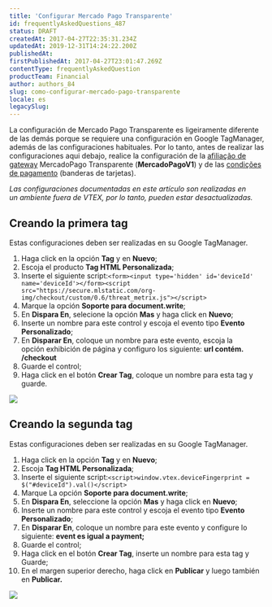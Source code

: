 ```yaml
---
title: 'Configurar Mercado Pago Transparente'
id: frequentlyAskedQuestions_487
status: DRAFT
createdAt: 2017-04-27T22:35:31.234Z
updatedAt: 2019-12-31T14:24:22.200Z
publishedAt: 
firstPublishedAt: 2017-04-27T23:01:47.269Z
contentType: frequentlyAskedQuestion
productTeam: Financial
author: authors_84
slug: como-configurar-mercado-pago-transparente
locale: es
legacySlug: 
---
```


La configuración de Mercado Pago Transparente es ligeiramente diferente de las demás porque se requiere una configuración en Google TagManager, además de las configuraciones habituales. Por lo tanto, antes de realizar las configuraciones aqui debajo, realice la configuración de la [afiliação de gateway](/es/tutorial/afiliacoes-de-gateway/) MercadoPago Transparente (__MercadoPagoV1__) y de las [condições de pagamento](/es/tutorial/condicoes-de-pagamento/) (banderas de tarjetas).

_Las configuraciones documentadas en este artículo son realizadas en un ambiente fuera de VTEX, por lo tanto, pueden estar desactualizadas._

## Creando la primera tag

Estas configuraciones deben ser realizadas en su Google TagManager.

1. Haga click en la opción **Tag** y en **Nuevo**;
2. Escoja el producto **Tag HTML Personalizada**;
3. Inserte el siguiente script:`<form><input type='hidden' id='deviceId' name='deviceId'></form><script src="https://secure.mlstatic.com/org-img/checkout/custom/0.6/threat_metrix.js"></script>`
4. Marque la opción **Soporte para document.write**;
5. En **Dispara En**, selecione la opción **Mas** y haga click en **Nuevo**;
6. Inserte un nombre para este control y escoja el evento tipo **Evento Personalizado**;
7. En **Disparar En**, coloque un nombre para este evento, escoja la opción exhibición de página y configuro los siguiente: **url contém. /checkout**
8. Guarde el control;
9. Haga click en el botón **Crear Tag**, coloque un nombre para esta tag y guarde.

![](https://images.contentful.com/alneenqid6w5/YndMcdc0aAw2GKYU0EyU2/c917ac451cfeb262d8354164c6caa285/MercadoPagoTransparente_1_PT.gif)

## Creando la segunda tag

Estas configuraciones deben ser realizadas en su Google TagManager.

1. Haga click en la opción **Tag** y en **Nuevo**;
2. Escoja **Tag HTML Personalizada**;
3. Inserte el siguiente script:`<script>window.vtex.deviceFingerprint = $("#deviceId").val()</script>`
4. Marque La opción **Soporte para document.write**;
5. En **Dispara En**, seleccione la opción **Mas** y haga click en **Nuevo**;
6. Inserte un nombre para este control y escoja el evento tipo **Evento Personalizado**;
7. En **Disparar En**, coloque un nombre para este evento y configure lo siguiente: **event es igual a payment;**
8. Guarde el control;
9. Haga click en el botón **Crear Tag**, inserte un nombre para esta tag y Guarde;
10. En el margen superior derecho, haga click en **Publicar** y luego también en **Publicar.**

![](https://images.contentful.com/alneenqid6w5/32NgyD7KNqicqiASoIUEkK/892ab0a77b4bf2295dcb72d6335de49e/MercadoPagoTransparente_2_PT.gif)
